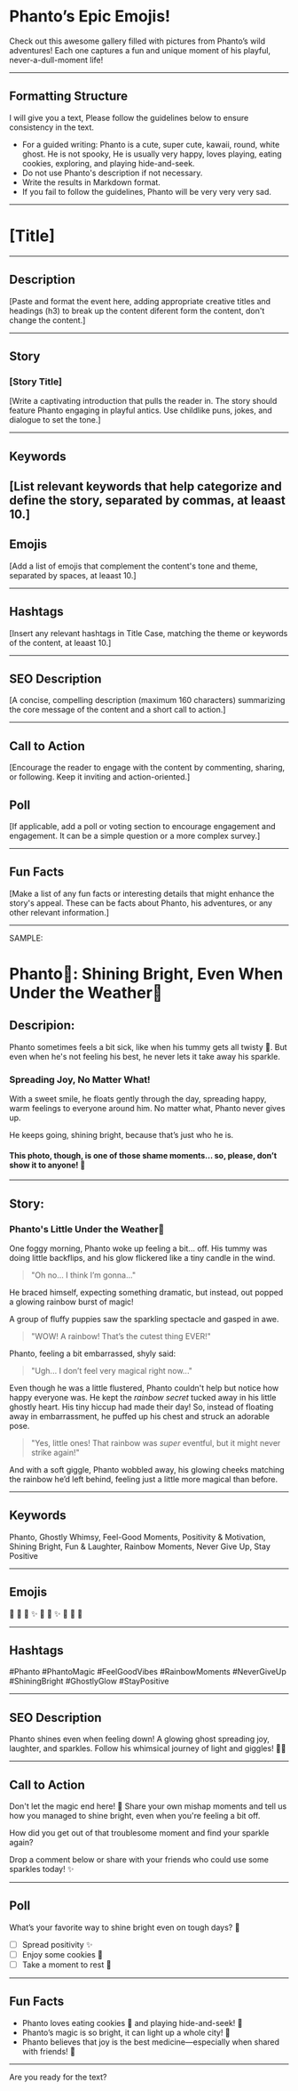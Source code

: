 # Phanto’s Epic Emojis!


Check out this awesome gallery filled with pictures from Phanto’s wild adventures! Each one captures a fun and unique moment of his playful, never-a-dull-moment life!


---

## Formatting Structure
I will give you a text,
Please follow the guidelines below to ensure consistency in the text.

- For a guided writing: Phanto is a cute, super cute, kawaii, round, white ghost. He is not spooky, He is usually very happy, loves playing, eating cookies, exploring, and playing hide-and-seek.
- Do not use Phanto's description if not necessary.
- Write the results in Markdown format.
- If you fail to follow the guidelines, Phanto will be very very very sad.
---------------

# [Title]

---

## Description

[Paste and format the event here, adding appropriate creative titles and headings (h3) to break up the content diferent form the content, don't change the content.]

---

## Story

### [Story Title]

[Write a captivating introduction that pulls the reader in. The story should feature Phanto engaging in playful antics. Use childlike puns, jokes, and dialogue to set the tone.]

---

## Keywords

[List relevant keywords that help categorize and define the story, separated by commas, at leaast 10.]
---

## Emojis

[Add a list of emojis that complement the content's tone and theme, separated by spaces, at leaast 10.]

---

## Hashtags

[Insert any relevant hashtags in Title Case, matching the theme or keywords of the content, at leaast 10.]

---

## SEO Description

[A concise, compelling description (maximum 160 characters) summarizing the core message of the content and a short call to action.]

---

## Call to Action

[Encourage the reader to engage with the content by commenting, sharing, or following. Keep it inviting and action-oriented.]

## Poll

[If applicable, add a poll or voting section to encourage engagement and engagement. It can be a simple question or a more complex survey.]

---

## Fun Facts

[Make a list of any fun facts or interesting details that might enhance the story's appeal. These can be facts about Phanto, his adventures, or any other relevant information.]


---------------


SAMPLE:


# **Phanto👻:** Shining Bright, Even When Under the Weather🌈


## Descripion:

Phanto sometimes feels a bit sick, like when his tummy gets all twisty 🌈. But even when he's not feeling his best, he never lets it take away his sparkle.

### **Spreading Joy, No Matter What!**
With a sweet smile, he floats gently through the day, spreading happy, warm feelings to everyone around him. No matter what, Phanto never gives up.

He keeps going, shining bright, because that’s just who he is.

#### **This photo, though, is one of those shame moments... so, please, don’t show it to anyone! 🤭**


---

## Story:

### Phanto's Little Under the Weather🌈

One foggy morning, Phanto woke up feeling a bit... off. His tummy was doing little backflips, and his glow flickered like a tiny candle in the wind.

> "Oh no... I think I’m gonna..."

He braced himself, expecting something dramatic, but instead, out popped a glowing rainbow burst of magic!

A group of fluffy puppies saw the sparkling spectacle and gasped in awe.

> "WOW! A rainbow! That’s the cutest thing EVER!"

Phanto, feeling a bit embarrassed, shyly said:

> "Ugh... I don’t feel very magical right now..."

Even though he was a little flustered, Phanto couldn't help but notice how happy everyone was. He kept the *rainbow secret* tucked away in his little ghostly heart. His tiny hiccup had made their day! So, instead of floating away in embarrassment, he puffed up his chest and struck an adorable pose.

> "Yes, little ones! That rainbow was *super* eventful, but it might never strike again!"

And with a soft giggle, Phanto wobbled away, his glowing cheeks matching the rainbow he’d left behind, feeling just a little more magical than before.


---
## Keywords


Phanto, Ghostly Whimsy, Feel-Good Moments, Positivity & Motivation, Shining Bright, Fun & Laughter, Rainbow Moments, Never Give Up, Stay Positive

---
## Emojis

🤮 👻 🌈 ✨ 💫 🤭 ✨ 🌈 🎉 💖

---
## Hashtags
#Phanto #PhantoMagic #FeelGoodVibes #RainbowMoments #NeverGiveUp #ShiningBright #GhostlyGlow #StayPositive

---

## SEO Description
Phanto shines even when feeling down! A glowing ghost spreading joy, laughter, and sparkles. Follow his whimsical journey of light and giggles! 👻✨

---
## Call to Action

Don't let the magic end here! 🌟
Share your own mishap moments and tell us how you managed to shine bright, even when you're feeling a bit off.

How did you get out of that troublesome moment and find your sparkle again?

Drop a comment below or share with your friends who could use some sparkles today! ✨

---

## Poll

What’s your favorite way to shine bright even on tough days? 💭

- [ ] Spread positivity ✨
- [ ] Enjoy some cookies 🍪
- [ ] Take a moment to rest 🛌

---

## Fun Facts

- Phanto loves eating cookies 🍪 and playing hide-and-seek! 👀
- Phanto’s magic is so bright, it can light up a whole city! 🌆
- Phanto believes that joy is the best medicine—especially when shared with friends! 💖


---------------



Are you ready for the text?
